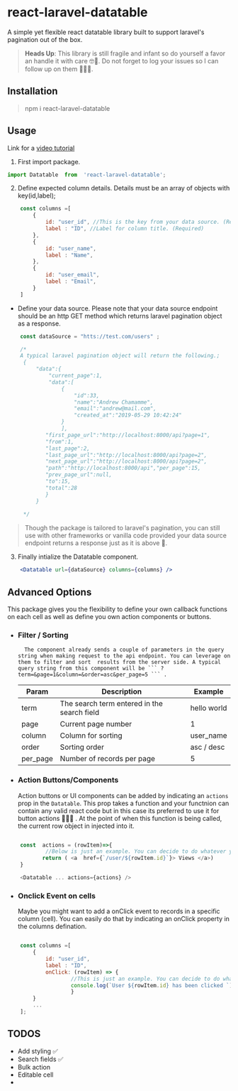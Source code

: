 # react-laravel-datatable
A simple yet flexible react datatable library built to support laravel's pagination out of the box. 
> **Heads Up**: This library is still fragile and infant so do yourself a favor an handle it with care 🤓🤗. Do not forget to log your issues so I can follow up on them 👨🏿‍🏫. 

## Installation
 > npm i react-laravel-datatable

## Usage
 Link for a [video tutorial](https://youtu.be/nodndqinTxc)
1. First  import  package.

  ```js 
  import Datatable  from  'react-laravel-datatable'; 
  ```

2. Define expected column details. Details must be an array of objects with key(id,label);

```js
    const columns =[
        {
            id: "user_id", //This is the key from your data source. (Required)
            label : "ID", //Label for column title. (Required)
        },
        {
            id: "user_name", 
            label : "Name", 
        },
        {
            id: "user_email", 
            label : "Email", 
        }
    ]

```

- Define  your data source. Please note that your data source endpoint should be an http GET method which returns   laravel pagination object as a response.

```js
    const dataSource = "htts://test.com/users" ;

    /*
    A typical laravel pagination object will return the following.;
     {
         "data":{
             "current_page":1,
             "data":[
                 {
                     "id":33,
                     "name":"Andrew Chamamme",
                     "email":"andrew@mail.com",
                     "created_at":"2019-05-29 10:42:24"
                 }
                 ],
            "first_page_url":"http://localhost:8000/api?page=1",
            "from":1,
            "last_page":2,
            "last_page_url":"http://localhost:8000/api?page=2",
            "next_page_url":"http://localhost:8000/api?page=2",
            "path":"http://localhost:8000/api","per_page":15,
            "prev_page_url":null,
            "to":15,
            "total":28
            }
         } 
      
     */
```
> Though the package is tailored to laravel's pagination, you  can  still use with other  frameworks or vanilla code provided your data source endpoint  returns a response just as it is above 🌚.

3. Finally intialize the Datatable component.

```jsx
    <Datatable url={dataSource} columns={columns} />
```

## Advanced Options
   This package gives you the flexibility to define your own callback functions on each cell as well as define you own action components or buttons.


- ### Filter / Sorting
        The component already sends a couple of parameters in the query string when making request to the api endpoint. You can leverage on them to filter and sort  results from the server side. A typical query string from this component will be ``` ?term=&page=1&column=&order=asc&per_page=5 ``` .
    Param  | Description | Example 
    ------------- | ------------- | ------------
    term  | The search term entered in the search field | hello world
    page  | Current page number | 1
    column | Column for sorting | user_name
    order | Sorting order | asc / desc
    per_page | Number of records per page | 5

- ### Action Buttons/Components

    Action buttons or UI components can be added by indicating an ` actions ` prop in the `Datatable`. This prop  takes a function and your functnion can contain any valid react code but in this case its preferred to use it for button actions 👨🏿‍🏫 . At the point of when this function is being called, the current row object in injected into it.

```js

    const  actions = (rowItem)=>{
            //Below is just an example. You can decide to do whatever you want here.🤓
           return ( <a  href={`/user/${rowItem.id}`}> Views </a>)
    }

    <Datatable ... actions={actions} />

```

- ### Onclick Event on cells
    Maybe you might want to add a onClick event to records in a specific column (cell). You can easily do that by indicating an onClick property in the columns defination.


```js

    const columns =[
        {
            id: "user_id",
            label : "ID", 
            onClick: (rowItem) => { 
                    //This is just an example. You can decide to do whatever you want here.🤓
                    console.log(`User ${rowItem.id} has been clicked `); 
                    }
        }
        ...
    ];

```



## TODOS

- Add styling ✅
- Search fields ✅
- Bulk action
- Editable cell
- 